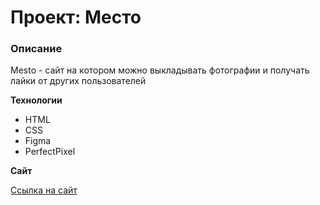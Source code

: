 # Проект: Место

### Описание

Mesto - сайт на котором можно выкладывать фотографии и получать лайки от других пользователей

**Технологии**

* HTML
* CSS
* Figma
* PerfectPixel

**Сайт**

[Ссылка на сайт](https://drwhooper.github.io/mesto/)